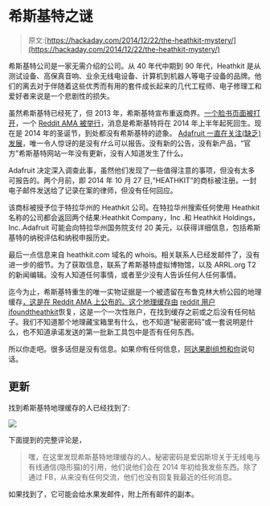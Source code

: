 # 希斯基特之谜

> 原文:[https://hackaday.com/2014/12/22/the-heathkit-mystery/](https://hackaday.com/2014/12/22/the-heathkit-mystery/)

希斯基特公司是一家无需介绍的公司。从 40 年代中期到 90 年代，Heathkit 是从测试设备、高保真音响、业余无线电设备、计算机到机器人等电子设备的品牌。他们的离去对于伴随着这些优秀而有用的套件成长起来的几代工程师、电子修理工和爱好者来说是一个悲剧性的损失。

虽然希斯基特已经死了，但 2013 年，希斯基特宣布重返商界。[一个脸书页面被打开](https://www.facebook.com/heathcompany/posts/785111684849034)，一个 [Reddit AMA 被举行](http://www.reddit.com/r/IAmA/comments/1td554/iama_member_of_the_heath_company_heathkit_board/)，消息是希斯基特将在 2014 年上半年起死回生。现在是 2014 年的圣诞节，到处都没有希斯基特的迹象。 [Adafruit 一直在关注(缺乏)发展](http://www.adafruit.com/blog/2014/12/20/heathkit-the-electronic-history-mystery/)，唯一令人惊讶的是没有*什么*可以报告。没有新的公告，没有新产品，“官方”希斯基特网站一年没有更新，没有人知道发生了什么。

Adafruit 决定深入调查此事，虽然他们发现了一些值得注意的事项，但没有太多可报告的。两个月前，即 2014 年 10 月 27 日,“HEATHKIT”的商标被注册。一封电子邮件发送给了记录在案的律师，但没有任何回应。

该商标被授予位于特拉华州的 Heathkit 公司。在特拉华州搜索任何使用 Heathkit 名称的公司都会返回两个结果:Heathkit Company，Inc .和 Heathkit Holdings，Inc..Adafruit 可能会向特拉华州国务院支付 20 美元，以获得详细信息，包括希斯基特的纳税评估和纳税申报历史。

最后一点信息来自 heathkit.com 域名的 whois。相关联系人已经发邮件了，没有进一步的细节。为了获取信息，联系了希斯基特虚拟博物馆，以及 ARRL.org T2 的新闻编辑。没有人知道任何事情，或者至少没有人告诉任何人任何事情。

迄今为止，希斯基特重生的唯一实物证据是一个被遗留在布鲁克林大桥公园的地理缓存[，这是在 Reddit AMA 上公布的。这个地理缓存由](http://www.reddit.com/r/IAmA/comments/1td554/iama_member_of_the_heath_company_heathkit_board/ce6sb3c) [reddit 用户 ifoundtheathkit](http://www.reddit.com/user/IFoundTheHeathKit)恢复，这是一个一次性账户，在找到缓存之前或之后没有任何帖子。我们不知道那个地理藏宝箱里有什么，也不知道“秘密密码”或一套说明是什么，也不知道承诺发送的第一批新工具包中是否有任何东西。

所以你走吧。很多话但是没有信息。如果*你*有任何信息，[阿达果剧组想和你](http://www.adafruit.com/blog/2014/12/20/heathkit-the-electronic-history-mystery/)说句话。

## 更新

找到希斯基特地理缓存的人已经找到了:

![](../Images/b6414db4e7ee8268ab202289669df1ae.png)

下面提到的完整评论是，

> 嘿，在这里发现希斯基特地理缓存的人。秘密密码是爱因斯坦关于无线电与有线通信(隐形猫)的引用，他们说他们会在 2014 年初给我发些东西。除了通过 FB，从来没有任何交流，他们也没有回复我最近的任何消息。

如果找到了，它可能会给水果发邮件，附上所有邮件的副本。